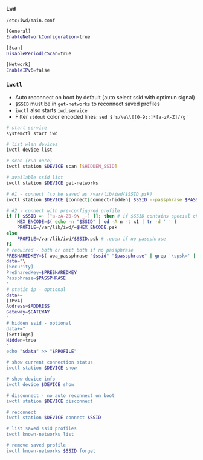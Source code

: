 ### `iwd`

`/etc/iwd/main.conf`
```sh
[General]
EnableNetworkConfiguration=true

[Scan]
DisablePeriodicScan=true

[Network]
EnableIPv6=false
```

### `iwctl`

- Auto reconnect on boot by default (auto select ssid with optimun signal)
- `$SSID` must be in `get-networks` to reconnect saved profiles
- `iwctl` also starts `iwd.service`
- Filter `stdout` color encoded lines: `sed $'s/\e\\[[0-9;:]*[a-zA-Z]//g'`

```sh
# start service
systemctl start iwd

# list wlan devices
iwctl device list

# scan (run once)
iwctl station $DEVICE scan [$HIDDEN_SSID]

# available ssid list
iwctl station $DEVICE get-networks

# #1 - connect (to be saved as /var/lib/iwd/$SSID.psk)
iwctl station $DEVICE [connect|connect-hidden] $SSID --passphrase $PASSPHRASE

# #2 - connect with pre-configured profile
if [[ $SSID =~ [^a-zA-Z0-9\ _-] ]]; then # if $SSID contains special charaters
	HEX_ENCODE=$( echo -n "$SSID" | od -A n -t x1 | tr -d ' ' )
	PROFILE=/var/lib/iwd/=$HEX_ENCODE.psk
else
	PROFILE=/var/lib/iwd/$SSID.psk # .open if no passphrase
fi
# required - both or omit both if no passphrase
PRESHAREDKEY=$( wpa_passphrase "$ssid" "$passphrase" | grep '\spsk=' | cut -d= -f2 )
data="\
[Security]
PreSharedKey=$PRESHAREDKEY
Passphrase=$PASSPHRASE
"
# static ip - optional
data+=
[IPv4]
Address=$ADDRESS
Gateway=$GATEWAY
"
# hidden ssid - optional
data+="
[Settings]
Hidden=true
"
echo "$data" >> "$PROFILE"

# show current connection status
iwctl station $DEVICE show

# show device info
iwctl device $DEVICE show

# disconnect - no auto reconnect on boot
iwctl station $DEVICE disconnect

# reconnect
iwctl station $DEVICE connect $SSID

# list saved ssid profiles
iwctl known-networks list

# remove saved profile
iwctl known-networks $SSID forget
```
